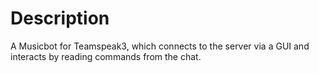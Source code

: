 # Description
A Musicbot for Teamspeak3, which connects to the server via a GUI and interacts by reading commands from the chat.
